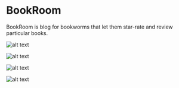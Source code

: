# BookRoom

BookRoom is blog for bookworms that let them star-rate and review particular books.

![alt text](https://i.pinimg.com/originals/b8/a4/33/b8a433b4549f3d545d9342699666927e.png)

![alt text](https://i.pinimg.com/originals/9a/b5/be/9ab5be07e4576f5119cd3443f164ad70.png)

![alt text](https://i.pinimg.com/originals/e7/0e/57/e70e57e51945e211c511c2ecad4b70dd.png)

![alt text](https://i.pinimg.com/originals/08/40/3c/08403cf489600dece0332fc7384b946b.png)